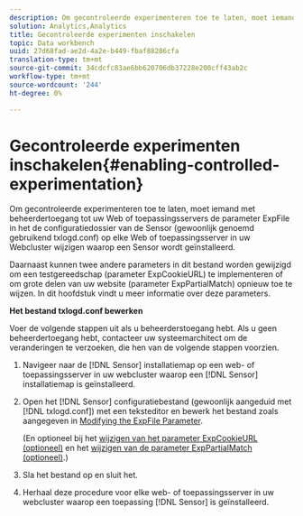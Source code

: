 ```yaml
---
description: Om gecontroleerde experimenteren toe te laten, moet iemand met beheerdertoegang tot uw Web of toepassingsservers de parameter ExpFile in het de configuratiedossier van de Sensor (gewoonlijk genoemd gebruikend txlogd.conf) op elke Web of toepassingsserver in uw Webcluster wijzigen waarop een Sensor wordt geïnstalleerd.
solution: Analytics,Analytics
title: Gecontroleerde experimenten inschakelen
topic: Data workbench
uuid: 27d68fad-ae2d-4a2e-b449-fbaf88286cfa
translation-type: tm+mt
source-git-commit: 34cdcfc83ae6bb620706db37228e200cff43ab2c
workflow-type: tm+mt
source-wordcount: '244'
ht-degree: 0%

---
```



# Gecontroleerde experimenten inschakelen{#enabling-controlled-experimentation}

Om gecontroleerde experimenteren toe te laten, moet iemand met beheerdertoegang tot uw Web of toepassingsservers de parameter ExpFile in het de configuratiedossier van de Sensor (gewoonlijk genoemd gebruikend txlogd.conf) op elke Web of toepassingsserver in uw Webcluster wijzigen waarop een Sensor wordt geïnstalleerd.

Daarnaast kunnen twee andere parameters in dit bestand worden gewijzigd om een testgereedschap (parameter ExpCookieURL) te implementeren of om grote delen van uw website (parameter ExpPartialMatch) opnieuw toe te wijzen. In dit hoofdstuk vindt u meer informatie over deze parameters.

**Het bestand txlogd.conf bewerken**

Voer de volgende stappen uit als u beheerderstoegang hebt. Als u geen beheerdertoegang hebt, contacteer uw systeemarchitect om de veranderingen te verzoeken, die hen van de volgende stappen voorzien.

1. Navigeer naar de [!DNL Sensor] installatiemap op een web- of toepassingsserver in uw webcluster waarop een [!DNL Sensor] installatiemap is geïnstalleerd.
1. Open het [!DNL Sensor] configuratiebestand (gewoonlijk aangeduid met [!DNL txlogd.conf]) met een teksteditor en bewerk het bestand zoals aangegeven in [Modifying the ExpFile Parameter](../../../home/c-undst-ctrld-exp/t-en-ctrld-exp/c-mod-expfile-prm.md#concept-25232b386a654870becc789d4f1fcc28).

   (En optioneel bij het [wijzigen van het parameter ExpCookieURL (optioneel)](../../../home/c-undst-ctrld-exp/t-en-ctrld-exp/c-mod-expckurl-prm.md#concept-215bf86bab4e4ec0b0cc803ec48a8fcf) en het [wijzigen van de parameter ExpPartialMatch (optioneel)](../../../home/c-undst-ctrld-exp/t-en-ctrld-exp/c-mod-expplmth-prm.md#concept-9c817c4c49b74287b0f70d6a1a37655e).)

1. Sla het bestand op en sluit het.
1. Herhaal deze procedure voor elke web- of toepassingsserver in uw webcluster waarop een toepassing [!DNL Sensor] is geïnstalleerd.
